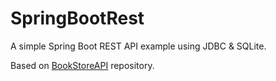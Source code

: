 # SpringBootRest
A simple Spring Boot REST API example using JDBC & SQLite.

Based on [BookStoreAPI](https://github.com/martinrios95/BookStoreAPI) repository.